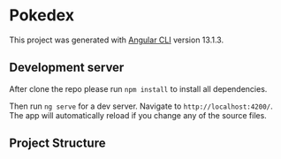 # Pokedex

This project was generated with [Angular CLI](https://github.com/angular/angular-cli) version 13.1.3.

## Development server

After clone the repo please run `npm install` to install all dependencies.

Then run `ng serve` for a dev server. Navigate to `http://localhost:4200/`. The app will automatically reload if you change any of the source files.

## Project Structure


